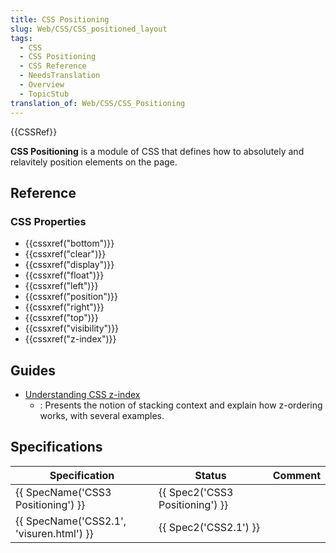 ```yaml
---
title: CSS Positioning
slug: Web/CSS/CSS_positioned_layout
tags:
  - CSS
  - CSS Positioning
  - CSS Reference
  - NeedsTranslation
  - Overview
  - TopicStub
translation_of: Web/CSS/CSS_Positioning
---
```


{{CSSRef}}

**CSS Positioning** is a module of CSS that defines how to absolutely and relavitely position elements on the page.

## Reference

### CSS Properties

- {{cssxref("bottom")}}
- {{cssxref("clear")}}
- {{cssxref("display")}}
- {{cssxref("float")}}
- {{cssxref("left")}}
- {{cssxref("position")}}
- {{cssxref("right")}}
- {{cssxref("top")}}
- {{cssxref("visibility")}}
- {{cssxref("z-index")}}

## Guides

- [Understanding CSS z-index](/ru/docs/Web/CSS/CSS_Positioning/Understanding_z_index)
  - : Presents the notion of stacking context and explain how z-ordering works, with several examples.

## Specifications

| Specification                                        | Status                                   | Comment |
| ---------------------------------------------------- | ---------------------------------------- | ------- |
| {{ SpecName('CSS3 Positioning') }}         | {{ Spec2('CSS3 Positioning') }} |         |
| {{ SpecName('CSS2.1', 'visuren.html') }} | {{ Spec2('CSS2.1') }}             |         |
